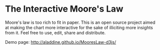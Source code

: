 # The Interactive Moore's Law
Moore's law is too rich to fit in paper. This is an open source project aimed at making the chart more interactive for the sake of illiciting more insights from it. Feel free to use, edit, share and distribute.

Demo page: http://aladdine.github.io/MooresLaw-d3js/

